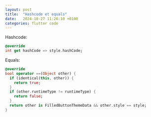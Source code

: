 ```yaml
---
layout: post
title:  "Hashcode et equals"
date:   2024-10-27 11:26:10 +0100
categories: flutter code
---
```


Hashcode:

```dart
@override
int get hashCode => style.hashCode;
```

Equals:

```dart
@override
bool operator ==(Object other) {
  if (identical(this, other)) {
    return true;
  }
  if (other.runtimeType != runtimeType) {
    return false;
  }
  return other is FilledButtonThemeData && other.style == style;
}
```

[packages/flutter/lib/src/material/filled_button_theme.dart]: https://github.com/flutter/flutter/blob/master/packages/flutter/lib/src/material/filled_button_theme.dart
